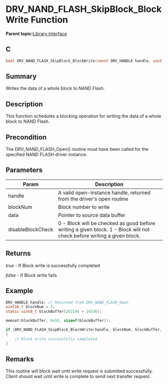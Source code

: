 # DRV\_NAND\_FLASH\_SkipBlock\_BlockWrite Function

**Parent topic:**[Library Interface](GUID-B826AB75-F4E4-4A5B-8189-23C99CCF9936.md)

## C

```c
bool DRV_NAND_FLASH_SkipBlock_BlockWrite(const DRV_HANDLE handle, uint16_t blockNum, uint8_t *data, bool disableBlockCheck)
```

## Summary

Writes the data of a whole block to NAND Flash.

## Description

This function schedules a blocking operation for writing the data of a whole block to NAND Flash.

## Precondition

The DRV\_NAND\_FLASH\_Open\(\) routine must have been called for the specified NAND FLASH driver instance.

## Parameters

|Param|Description|
|-----|-----------|
|handle|A valid open-instance handle, returned from the driver's open routine|
|blockNum|Block number to write|
|data|Pointer to source data buffer|
|disableBlockCheck|0 - Block will be checked as good before writing a given block. 1 - Block will not check before writing a given block.|

## Returns

*true* - If Block write is successfully completed

*false* - If Block write fails

## Example

```c
DRV_HANDLE handle; // Returned from DRV_NAND_FLASH_Open
uint16_t blockNum = 3;
static uint8_t blockBuffer[262144 + 14336];

memset(blockBuffer, 0x55, sizeof(blockBuffer));

if (DRV_NAND_FLASH_SkipBlock_BlockWrite(handle, blockNum, blockBuffer, 0))
{
    // Block write successfully completed
}

```

## Remarks

This routine will block wait until write request is submitted successfully. Client should wait until write is complete to send next transfer request.

